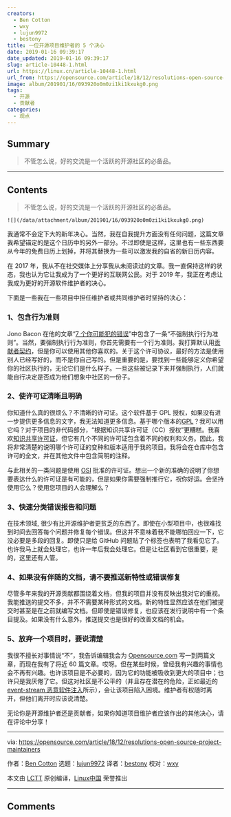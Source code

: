 ```yaml
---
creators:
  - Ben Cotton
  - wxy
  - lujun9972
  - bestony
title: 一位开源项目维护者的 5 个决心
date: 2019-01-16 09:39:17
date_updated: 2019-01-16 09:39:17
slug: article-10448-1.html
url: https://linux.cn/article-10448-1.html
url_from: https://opensource.com/article/18/12/resolutions-open-source-project-maintainers
image: album/201901/16/093920o0m0zi1ki1kxukg0.png
tags:
  - 开源
  - 贡献者
categories:
  - 观点
---
```


## Summary

> 不管怎么说，好的交流是一个活跃的开源社区的必备品。

***

<!-- more -->

## Contents

> 
> 不管怎么说，好的交流是一个活跃的开源社区的必备品。
> 
> 
> 

`![](/data/attachment/album/201901/16/093920o0m0zi1ki1kxukg0.png)`

我通常不会定下大的新年决心。当然，我在自我提升方面没有任何问题，这篇文章我希望锚定的是这个日历中的另外一部分。不过即使是这样，这里也有一些东西要从今年的免费日历上划掉，并将其替换为一些可以激发我的自省的新日历内容。

在 2017 年，我从不在社交媒体上分享我从未阅读过的文章。我一直保持这样的状态，我也认为它让我成为了一个更好的互联网公民。对于 2019 年，我正在考虑让我成为更好的开源软件维护者的决心。

下面是一些我在一些项目中担任维护者或共同维护者时坚持的决心：

### 1、包含行为准则

Jono Bacon 在他的文章“[7 个你可能犯的错误](https://opensource.com/article/17/8/mistakes-open-source-avoid)”中包含了一条“不强制执行行为准则”。当然，要强制执行行为准则，你首先需要有一个行为准则。我打算默认用[贡献者契约](https://www.contributor-covenant.org/)，但是你可以使用其他你喜欢的。关于这个许可协议，最好的方法是使用别人已经写好的，而不是你自己写的。但是重要的是，要找到一些能够定义你希望你的社区执行的，无论它们是什么样子。一旦这些被记录下来并强制执行，人们就能自行决定是否成为他们想象中社区的一份子。

### 2、使许可证清晰且明确

你知道什么真的很烦么？不清晰的许可证。这个软件基于 GPL 授权，如果没有进一步提供更多信息的文字，我无法知道更多信息。基于哪个版本的[GPL](https://opensource.org/licenses/gpl-license)？我可以用它吗？对于项目的非代码部分，“根据知识共享许可证（CC）授权”更糟糕。我喜欢[知识共享许可证](https://creativecommons.org/share-your-work/licensing-types-examples/)，但它有几个不同的许可证包含着不同的权利和义务。因此，我将非常清楚的说明哪个许可证的变种和版本适用于我的项目。我将会在仓库中包含许可的全文，并在其他文件中包含简明的注释。

与此相关的一类问题是使用 [OSI](https://opensource.org/) 批准的许可证。想出一个新的准确的说明了你想要表达什么的许可证是有可能的，但是如果你需要强制推行它，祝你好运。会坚持使用它么？使用您项目的人会理解么？

### 3、快速分类错误报告和问题

在技术领域, 很少有比开源维护者更贫乏的东西了。即使在小型项目中，也很难找到时间去回答每个问题并修复每个错误。但这并不意味着我不能哪怕回应一下，它没必要是多段的回复。即使只是给 GitHub 问题贴了个标签也表明了我看见它了。也许我马上就会处理它，也许一年后我会处理它。但是让社区看到它很重要，是的，这里还有人管。

### 4、如果没有伴随的文档，请不要推送新特性或错误修复

尽管多年来我的开源贡献都围绕着文档，但我的项目并没有反映出我对它的重视。我能推送的提交不多，并不不需要某种形式的文档。新的特性显然应该在他们被提交时甚至是在之前就编写文档。但即使是错误修复，也应该在发行说明中有一个条目提及。如果没有什么意外，推送提交也是很好的改善文档的机会。

### 5、放弃一个项目时，要说清楚

我很不擅长对事情说“不”，我告诉编辑我会为 [Opensource.com](http://Opensource.com) 写一到两篇文章，而现在我有了将近 60 篇文章。哎呀。但在某些时候，曾经我有兴趣的事情也会不再有兴趣。也许该项目是不必要的，因为它的功能被吸收到更大的项目中；也许只是我厌倦了它。但这对社区是不公平的（并且存在潜在的危险，正如最近的 [event-stream 恶意软件注入](https://arstechnica.com/information-technology/2018/11/hacker-backdoors-widely-used-open-source-software-to-steal-bitcoin/)所示），会让该项目陷入困境。维护者有权随时离开，但他们离开时应该说清楚。

无论你是开源维护者还是贡献者，如果你知道项目维护者应该作出的其他决心，请在评论中分享！

---

via: <https://opensource.com/article/18/12/resolutions-open-source-project-maintainers>

作者：[Ben Cotton](https://opensource.com/users/bcotton) 选题：[lujun9972](https://github.com/lujun9972) 译者：[bestony](https://github.com/bestony) 校对：[wxy](https://github.com/wxy)

本文由 [LCTT](https://github.com/LCTT/TranslateProject) 原创编译，[Linux中国](https://linux.cn/) 荣誉推出

***

## Comments
